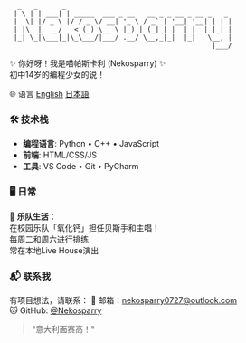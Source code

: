       _   _      _                                         
     | \ | | ___| | _____  ___ _ __   __ _ _ __ _ __ _   _ 
     |  \| |/ _ \ |/ / _ \/ __| '_ \ / _` | '__| '__| | | |
     | |\  |  __/   < (_) \__ \ |_) | (_| | |  | |  | |_| |
     |_| \_|\___|_|\_\___/|___/ .__/ \__,_|_|  |_|   \__, |
                                                      |___/ 

✨ 你好呀！我是喵帕斯卡利 (Nekosparry) ✨  
初中14岁的编程少女的说！

🌐 语言
[English](README.md)  [日本語](README_JA.md)

### 🛠️ 技术栈
- **编程语言**: Python • C++ • JavaScript
- **前端**: HTML/CSS/JS
- **工具**: VS Code • Git • PyCharm

### 🖥 日常
🎤 **乐队生活**：  
在校园乐队「氧化钙」担任贝斯手和主唱！  
每周二和周六进行排练  
常在本地Live House演出

### 📬 联系我
有项目想法，请联系：
📧 邮箱：[nekosparry0727@outlook.com](mailto:nekosparry0727@outlook.com)  
🐱 GitHub: [@Nekosparry](https://github.com/HTML0727)

>"意大利面赛高！"
